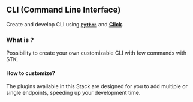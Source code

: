 
## **CLI (Command Line Interface)**

Create and develop CLI using [**`Python`**](https://www.python.org/) and [**Click**](https://click.palletsprojects.com/en/8.1.x/).

### **What is ?**

Possibility to create your own customizable CLI with few commands with STK.

#### **How to customize?** 

The plugins available in this Stack are designed for you to add multiple or single endpoints, speeding up your development time.
